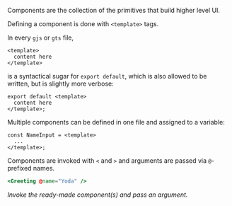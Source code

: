 Components are the collection of the primitives that build higher level UI.

Defining a component is done with `<template>` tags.

In every `gjs` or `gts` file, 
```gjs
<template>
  content here
</template>
```

is a syntactical sugar for `export default`, which is also allowed to be written, but is slightly more verbose:
```gjs 
export default <template>
  content here
</template>;
```

Multiple components can be defined in one file and assigned to a variable:
```gjs
const NameInput = <template>
  ...
</template>;
```

Components are invoked with `<` and `>` and arguments are passed via `@`-prefixed names.

```hbs
<Greeting @name="Yoda" />
```

_Invoke the ready-made component(s) and pass an argument._

